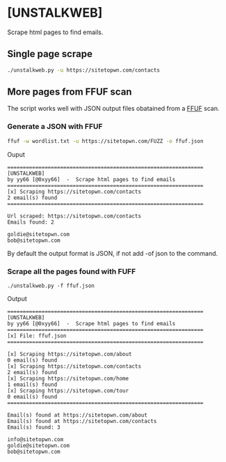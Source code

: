 # [UNSTALKWEB]

Scrape html pages to find emails.

## Single page scrape

``` bash
./unstalkweb.py -u https://sitetopwn.com/contacts
```

## More pages from FFUF scan

The script works well with JSON output files obatained from a [FFUF](https://github.com/ffuf/ffuf) scan.

### Generate a JSON with FFUF

``` bash
ffuf -w wordlist.txt -u https://sitetopwn.com/FUZZ -o ffuf.json
```

Ouput

``` text
===============================================================
[UNSTALKWEB]
by yy66 [@0xyy66]  -  Scrape html pages to find emails
===============================================================
[x] Scraping https://sitetopwn.com/contacts
2 email(s) found
=============================================================== 

Url scraped: https://sitetopwn.com/contacts
Emails found: 2

goldie@sitetopwn.com
bob@sitetopwn.com
```

By default the output format is JSON, if not add -of json to the command.

### Scrape all the pages found with FUFF

```
./unstalkweb.py -f ffuf.json
```

Output

``` text
===============================================================
[UNSTALKWEB]
by yy66 [@0xyy66]  -  Scrape html pages to find emails
===============================================================
[x] File: ffuf.json
===============================================================

[x] Scraping https://sitetopwn.com/about
0 email(s) found
[x] Scraping https://sitetopwn.com/contacts
2 email(s) found
[x] Scraping https://sitetopwn.com/home
1 email(s) found
[x] Scraping https://sitetopwn.com/tour
0 email(s) found
===============================================================

Email(s) found at https://sitetopwn.com/about
Email(s) found at https://sitetopwn.com/contacts
Email(s) found: 3

info@sitetopwn.com
goldie@sitetopwn.com
bob@sitetopwn.com
```